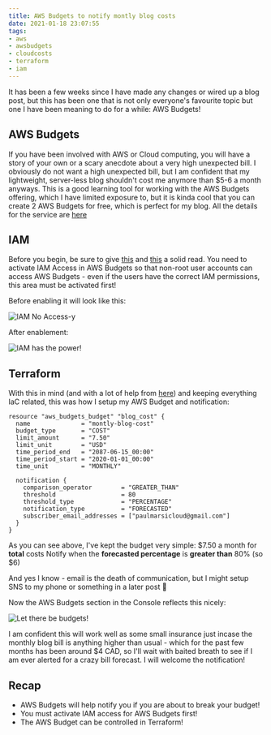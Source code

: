 ```yaml
---
title: AWS Budgets to notify montly blog costs
date: 2021-01-18 23:07:55
tags: 
- aws
- awsbudgets
- cloudcosts
- terraform
- iam
---
```


It has been a few weeks since I have made any changes or wired up a blog post, but this has been one that is not only everyone's favourite topic but one I have been meaning to do for a while: AWS Budgets!

## AWS Budgets

If you have been involved with AWS or Cloud computing, you will have a story of your own or a scary anecdote about a very high unexpected bill.  I obviously do not want a high unexpected bill, but I am confident that my lightweight, server-less blog shouldn't cost me anymore than $5-6 a month anyways.  This is a good learning tool for working with the AWS Budgets offering, which I have limited exposure to, but it is kinda cool that you can create 2 AWS Budgets for free, which is perfect for my blog.  All the details for the service are [here](https://aws.amazon.com/aws-cost-management/aws-budgets/)

## IAM
Before you begin, be sure to give [this](https://docs.aws.amazon.com/awsaccountbilling/latest/aboutv2/control-access-billing.html) and [this](https://docs.aws.amazon.com/IAM/latest/UserGuide/tutorial_billing.html?icmpid=docs_iam_console#tutorial-billing-step1) a solid read.  You need to activate IAM Access in AWS Budgets so that non-root user accounts can access AWS Budgets - even if the users have the correct IAM permissions, this area must be activated first!  

Before enabling it will look like this:

![IAM No Access-y](/images/IAM_Not_Enabled.png)

After enablement:

![IAM has the power!](/images/IAM_Budget_Activated.png)

## Terraform

With this in mind (and with a lot of help from [here](https://registry.terraform.io/providers/hashicorp/aws/latest/docs/resources/budgets_budget)) and keeping everything IaC related, this was how I setup my AWS Budget and notification:

```
resource "aws_budgets_budget" "blog_cost" {
  name              = "montly-blog-cost"
  budget_type       = "COST"
  limit_amount      = "7.50"
  limit_unit        = "USD"
  time_period_end   = "2087-06-15_00:00"
  time_period_start = "2020-01-01_00:00"
  time_unit         = "MONTHLY"

  notification {
    comparison_operator        = "GREATER_THAN"
    threshold                  = 80
    threshold_type             = "PERCENTAGE"
    notification_type          = "FORECASTED"
    subscriber_email_addresses = ["paulmarsicloud@gmail.com"]
  }
}
```

As you can see above, I've kept the budget very simple:
$7.50 a month for **total** costs
Notify when the **forecasted percentage** is **greater than** 80% (so $6)

And yes I know - email is the death of communication, but I might setup SNS to my phone or something in a later post 🙂

Now the AWS Budgets section in the Console reflects this nicely:

![Let there be budgets!](/images/AWS_Budgets.png)

I am confident this will work well as some small insurance just incase the monthly blog bill is anything higher than usual - which for the past few months has been around $4 CAD, so I'll wait with baited breath to see if I am ever alerted for a crazy bill forecast. I will welcome the notification!

## Recap
* AWS Budgets will help notify you if you are about to break your budget!
* You must activate IAM access for AWS Budgets first!
* The AWS Budget can be controlled in Terraform!